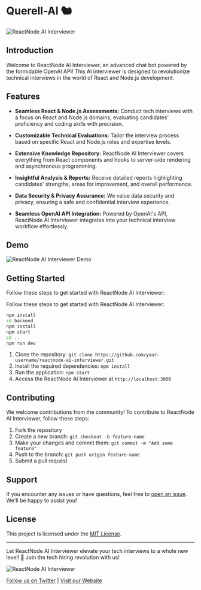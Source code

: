 # Querell-AI 🐿️


![ReactNode AI Interviewer](your-image-url.png)

## Introduction

Welcome to ReactNode AI Interviewer, an advanced chat bot powered by the formidable OpenAI API! This AI interviewer is designed to revolutionize technical interviews in the world of React and Node.js development.

## Features

- **Seamless React & Node.js Assessments:** Conduct tech interviews with a focus on React and Node.js domains, evaluating candidates' proficiency and coding skills with precision.

- **Customizable Technical Evaluations:** Tailor the interview process based on specific React and Node.js roles and expertise levels.

- **Extensive Knowledge Repository:** ReactNode AI Interviewer covers everything from React components and hooks to server-side rendering and asynchronous programming.

- **Insightful Analysis & Reports:** Receive detailed reports highlighting candidates' strengths, areas for improvement, and overall performance.

- **Data Security & Privacy Assurance:** We value data security and privacy, ensuring a safe and confidential interview experience.

- **Seamless OpenAI API Integration:** Powered by OpenAI's API, ReactNode AI Interviewer integrates into your technical interview workflow effortlessly.

## Demo

![ReactNode AI Interviewer Demo](demo.gif)

## Getting Started

Follow these steps to get started with ReactNode AI Interviewer:

Follow these steps to get started with ReactNode AI Interviewer:

```bash
npm install
cd backend
npm install
npm start
cd ..
npm run dev
```

1. Clone the repository: `git clone https://github.com/your-username/reactnode-ai-interviewer.git`
2. Install the required dependencies: `npm install`
3. Run the application: `npm start`
4. Access the ReactNode AI Interviewer at `http://localhost:3000`

## Contributing

We welcome contributions from the community! To contribute to ReactNode AI Interviewer, follow these steps:

1. Fork the repository
2. Create a new branch: `git checkout -b feature-name`
3. Make your changes and commit them: `git commit -m "Add some feature"`
4. Push to the branch: `git push origin feature-name`
5. Submit a pull request

## Support

If you encounter any issues or have questions, feel free to [open an issue](https://github.com/your-username/reactnode-ai-interviewer/issues). We'll be happy to assist you!

## License

This project is licensed under the [MIT License](LICENSE).

---

Let ReactNode AI Interviewer elevate your tech interviews to a whole new level! 🚀 Join the tech hiring revolution with us!

![ReactNode AI Interviewer](your-image-url.png)

[Follow us on Twitter](https://twitter.com/reactnode_ai) | [Visit our Website](https://www.reactnodeai-interviewer.com)
